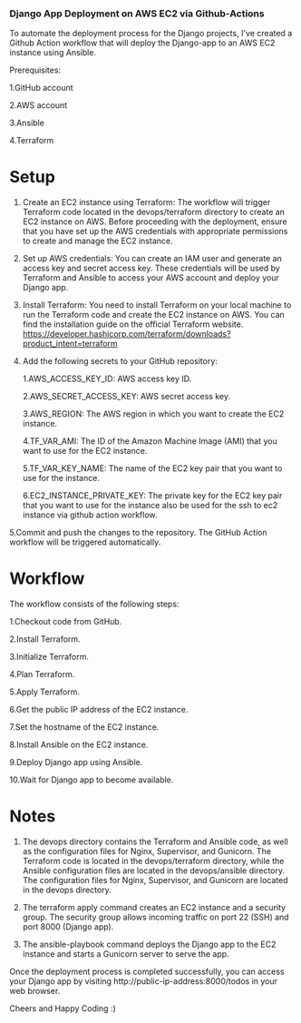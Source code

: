 ### Django App Deployment on AWS EC2 via Github-Actions

To automate the deployment process for the Django projects, I've created a Github Action workflow that will deploy the Django-app to an AWS EC2 instance using Ansible.

Prerequisites:

1.GitHub account

2.AWS account

3.Ansible

4.Terraform

# Setup

1. Create an EC2 instance using Terraform: The workflow will trigger Terraform code located in the devops/terraform directory to create an EC2 instance on AWS. Before proceeding with the deployment, ensure that you have set up the AWS credentials with appropriate permissions to create and manage the EC2 instance.

2. Set up AWS credentials: You can create an IAM user and generate an access key and secret access key. These credentials will be used by Terraform and Ansible to access your AWS account and deploy your Django app.

3. Install Terraform: You need to install Terraform on your local machine to run the Terraform code and create the EC2 instance on AWS.
 You can find the installation guide on the official Terraform website.
https://developer.hashicorp.com/terraform/downloads?product_intent=terraform

4. Add the following secrets to your GitHub repository:

   1.AWS_ACCESS_KEY_ID: AWS access key ID.

   2.AWS_SECRET_ACCESS_KEY: AWS secret access key.

   3.AWS_REGION: The AWS region in which you want to create the EC2 instance.

   4.TF_VAR_AMI: The ID of the Amazon Machine Image (AMI) that you want to use for the EC2 instance.

   5.TF_VAR_KEY_NAME: The name of the EC2 key pair that you want to use for the instance.

   6.EC2_INSTANCE_PRIVATE_KEY: The private key for the EC2 key pair that you want to use for the instance also be used for the ssh to ec2 instance via        github action workflow.


5.Commit and push the changes to the repository. The GitHub Action workflow will be triggered automatically.

# Workflow

The workflow consists of the following steps:

1.Checkout code from GitHub.

2.Install Terraform.

3.Initialize Terraform.

4.Plan Terraform.

5.Apply Terraform.

6.Get the public IP address of the EC2 instance.

7.Set the hostname of the EC2 instance.

8.Install Ansible on the EC2 instance.

9.Deploy Django app using Ansible.

10.Wait for Django app to become available.

# Notes

1. The devops directory contains the Terraform and Ansible code, as well as the configuration files for Nginx, Supervisor, and Gunicorn. The Terraform code is located in the devops/terraform directory, while the Ansible configuration files are located in the devops/ansible directory. The configuration files for Nginx, Supervisor, and Gunicorn are located in the devops directory.

1. The terraform apply command creates an EC2 instance and a security group. The security group allows incoming traffic on port 22 (SSH) and port 8000 (Django app).

2. The ansible-playbook command deploys the Django app to the EC2 instance and starts a Gunicorn server to serve the app.


Once the deployment process is completed successfully, you can access your Django app by visiting http://public-ip-address:8000/todos in your web browser.

 Cheers and Happy Coding :)
